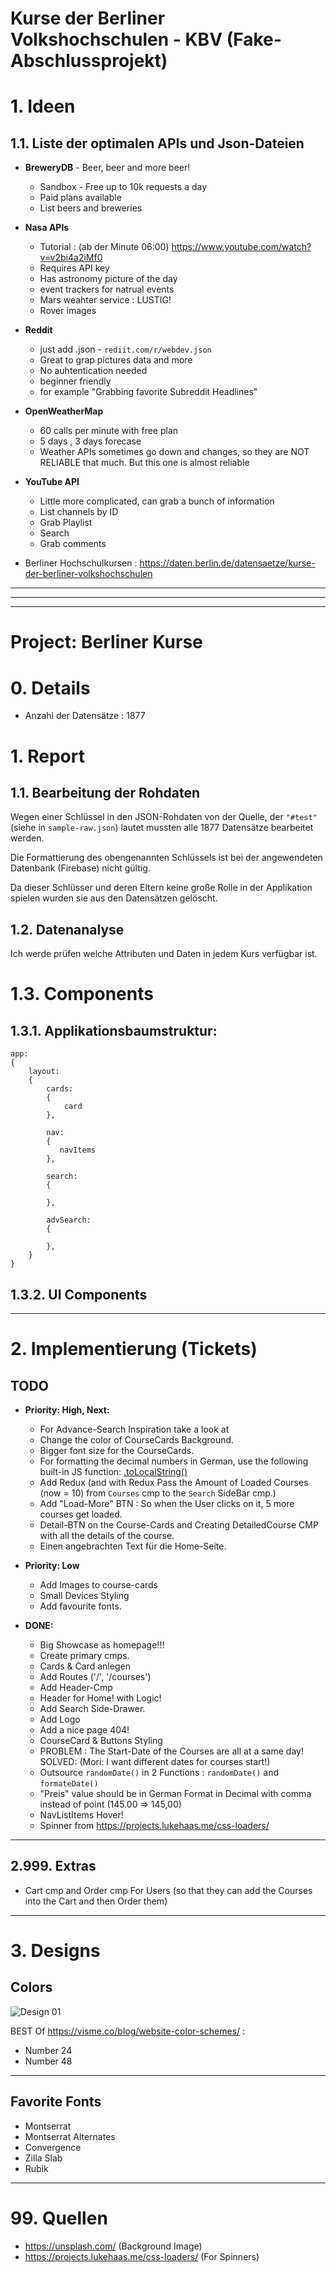 # Kurse der Berliner Volkshochschulen - KBV (Fake-Abschlussprojekt)

# 1. Ideen
## 1.1. Liste der optimalen APIs und Json-Dateien

* __BreweryDB__ - Beer, beer and more beer!
    * Sandbox - Free up to 10k requests a day
    * Paid plans available
    * List beers and breweries

* __Nasa APIs__
    * Tutorial : (ab der Minute 06:00) https://www.youtube.com/watch?v=v2bi4a2iMf0 
    * Requires API key
    * Has astronomy picture of the day
    * event trackers for natrual events
    * Mars weahter service : LUSTIG!
    * Rover images
    
* __Reddit__
    * just add .json - ``rediit.com/r/webdev.json``
    * Great to grap pictures data and more
    * No auhtentication needed
    * beginner friendly
    * for example "Grabbing favorite Subreddit Headlines"
    
* __OpenWeatherMap__
    * 60 calls per minute with free plan
    * 5 days , 3 days forecase
    * Weather APIs sometimes go down and changes, so they are NOT RELIABLE that much. But this one is almost reliable
    
* __YouTube API__
    * Little more complicated, can grab a bunch of information
    * List channels by ID
    * Grab Playlist
    * Search
    * Grab comments

* Berliner Hochschulkursen : https://daten.berlin.de/datensaetze/kurse-der-berliner-volkshochschulen
___
___
___

# Project: Berliner Kurse

# 0. Details
* Anzahl der Datensätze : 1877

# 1. Report

## 1.1. Bearbeitung der Rohdaten
Wegen einer Schlüssel in den JSON-Rohdaten von der Quelle, der ``"#test"`` (siehe in ``sample-raw.json``) lautet mussten alle 1877 Datensätze bearbeitet werden. 

Die Formattierung des obengenannten Schlüssels ist bei der angewendeten Datenbank (Firebase) nicht gültig.

Da dieser Schlüsser und deren Eltern keine große Rolle in der Applikation spielen wurden sie aus den Datensätzen gelöscht. 

## 1.2. Datenanalyse
Ich werde prüfen welche Attributen und Daten in jedem Kurs verfügbar ist.

# 1.3. Components

## 1.3.1. Applikationsbaumstruktur:
```
app: 
{
    layout: 
    {
        cards: 
        {
            card   
        },

        nav: 
        {
           navItems    
        },

        search: 
        {
               
        },

        advSearch: 
        {
               
        },
    }
}
```



## 1.3.2. UI Components
 
___

# 2. Implementierung (Tickets)
## TODO 
* __Priority: High, Next:__
    * For Advance-Search Inspiration take a look at 
    * Change the color of CourseCards Background.
    * Bigger font size for the CourseCards.
    * For formatting the decimal numbers in German, use the following built-in JS function: [.toLocalString()](https://developer.mozilla.org/de/docs/Web/JavaScript/Reference/Global_Objects/Number/toLocaleString)
    * Add Redux (and with Redux Pass the Amount of Loaded Courses (now = 10) from ``Courses`` cmp to the ``Search`` SideBar cmp.)
    * Add "Load-More" BTN : So when the User clicks on it, 5 more courses get loaded.
    * Detail-BTN on the Course-Cards and Creating DetailedCourse CMP with all the details of the course.
    * Einen angebrachten Text für die Home-Seite.

* __Priority: Low__
    * Add Images to course-cards
    * Small Devices Styling
    * Add favourite fonts.

* __DONE:__  
    * Big Showcase as homepage!!!
    * Create primary cmps.
    * Cards & Card anlegen
    * Add Routes ('/', '/courses')
    * Add Header-Cmp
    * Header for Home! with Logic!
    * Add Search Side-Drawer.
    * Add Logo
    * Add a nice page 404!
    * CourseCard & Buttons Styling
    * PROBLEM : The Start-Date of the Courses are all at a same day! SOLVED: (Mori: I want different dates for courses start!)
    * Outsource ``randomDate()`` in 2 Functions : ``randomDate()`` and ``formateDate()``
    * "Preis" value should be in German Format in Decimal with comma instead of point (145.00 => 145,00)
    * NavListItems Hover!
    * Spinner from https://projects.lukehaas.me/css-loaders/
___

## 2.999. Extras
* Cart cmp and Order cmp For Users (so that they can add the Courses into the Cart and then Order them)
___

# 3. Designs

## Colors

![Design 01](./bilder/design-inspiration-01.png)

BEST Of https://visme.co/blog/website-color-schemes/ :

* Number 24
* Number 48
___

## Favorite Fonts

* Montserrat
* Montserrat Alternates
* Convergence
* Zilla Slab
* Rubik

___

# 99. Quellen
* https://unsplash.com/ (Background Image)
* https://projects.lukehaas.me/css-loaders/ (For Spinners)